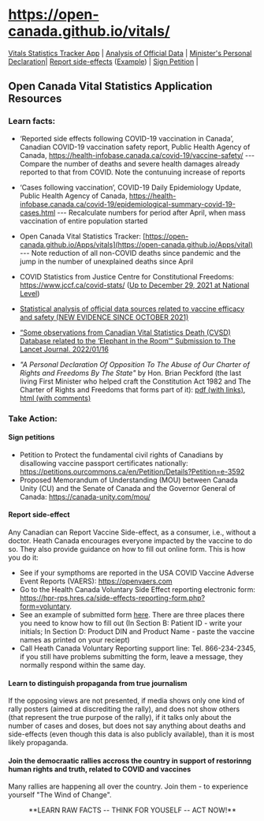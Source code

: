 # https://open-canada.github.io/vitals/

  [Vitals Statistics Tracker App](https://open-canada.github.io/Apps/vitals) | [Analysis of Official Data](analysis) | [Minister's Personal Declaration](https://open-canada.github.io/vitals/brian-peckford-declaration.pdf)| [Report side-effects](https://hpr-rps.hres.ca/side-effects-reporting-form.php?form=voluntary) ([Example](https://open-canada.github.io/vitals/SideEffectReporting-example-1.pdf)) | [Sign Petition](https://petitions.ourcommons.ca/en/Petition/Details?Petition=e-3592) | 

## Open Canada Vital Statistics Application Resources

### Learn facts:

- ‘Reported side effects following COVID-19 vaccination in Canada’, Canadian COVID-19 vaccination safety report, Public Health Agency of Canada, <https://health-infobase.canada.ca/covid-19/vaccine-safety/>  --- Compare the number of deaths and severe health damages already reported to that from COVID. Note the contunuing increase of reports

- ‘Cases following vaccination’, COVID-19 Daily Epidemiology Update, Public Health Agency of Canada, <https://health-infobase.canada.ca/covid-19/epidemiological-summary-covid-19-cases.html> --- Recalculate numbers for period after April, when mass vaccination of entire population started

- Open Canada Vital Statistics Tracker: [https://open-canada.github.io/Apps/vitals](https://open-canada.github.io/Apps/vital) --- Note reduction of all non-COVID deaths since pandemic and the jump in the number of unexplained deaths since April

<!-- 
You can use this App to compute statistics from raw  data, such as:
   - percentage of fully vaccinated,since  vaccination was officiall launched on December 14, 2020: eg. you 
   - total number of COVID deaths in any province for any time interval: eg. you can compute how many COVID deaths before May, when vaccination rate was less than 3%,and after May 2021
   - dynamics (regression slope) for each reported cause of death: eg. you can see that slope for _all_  death causes has become negative since the new COVID death category was introduced in 2020, meaning that was many of those causes are not report as "COVID deaths")

-->

- COVID Statistics from Justice Centre for Constitutional Freedoms: https://www.jccf.ca/covid-stats/ ([Up to December 29, 2021 at National Level](https://www.jccf.ca/wp-content/uploads/2022/01/Covid-Statistics-canada-dec-29-2021.png))

- [Statistical analysis of official data sources related to vaccine efficacy and safety (NEW EVIDENCE SINCE OCTOBER 2021)](https://open-canada.github.io/vitals/analysis)

- [“Some observations from Canadian Vital Statistics Death (CVSD) Database related to the ‘Elephant in the Room’” 
Submission to The Lancet Journal. 2022/01/16](https://open-canada.github.io/vitals/comment.pdf)


<!-- ### Personal Declarations -->

- _"A Personal Declaration Of Opposition To The Abuse of Our Charter of Rights and Freedoms By The State"_ by Hon. Brian Peckford (the last living First Minister who helped craft the Constitution Act 1982 and The Charter of Rights and Freedoms that forms part of it): [pdf (with links)](https://open-canada.github.io/vitals/brian-peckford-declaration.pdf), [html (with comments)](https://peckford42.wordpress.com/2022/01/02/a-personal-declaration-of-opposition-to-the-abuse-of-our-charter-of-rights-and-freedoms-by-the-state/)

### Take Action: 

#### Sign petitions

- Petition to Protect the fundamental civil rights of Canadians by disallowing vaccine passport certificates nationally: <https://petitions.ourcommons.ca/en/Petition/Details?Petition=e-3592>
- Proposed Memorandum of Understanding (MOU) between Canada  Unity  (CU) and the Senate of  Canada and the Governor General  of Canada: <https://canada-unity.com/mou/>

#### Report side-effect
<!-- , which is a bit tricky, if you don't know what to write in some manadary form fields.  But when you know, it takes 10 mins to do it. -->

Any Canadian can Report Vaccine Side-effect, as a consumer, i.e., without a doctor.  Heath Canada encourages everyone impacted by the vaccine to do so. They also  provide guidance on how to fill out online form. This is how you do it:
- See if your sympthoms are reported in the USA COVID Vaccine Adverse Event Reports (VAERS): <https://openvaers.com>
- Go to the Health Canada Voluntary Side Effect reporting electronic form: <https://hpr-rps.hres.ca/side-effects-reporting-form.php?form=voluntary>. 
- See an example of submitted form  [here](https://open-canada.github.io/vitals/SideEffectReporting-example-1.pdf). There are three places there you need to know how to fill out (In Section B: Patient ID - write your initials; In Section D: Product DIN and Product Name - paste the vaccine names as printed on your reciept)
- Call Heath Canada Voluntary Reporting support line: Tel. 866-234-2345, if you still have problems submitting the form, leave a message,  they normally respond within the same day.


#### Learn to distinguish propaganda from true  journalism

If the opposing views are not presented, if media shows only one kind of rally posters  (aimed at discrediting the rally), and does not show  others (that represent the true purpose of the rally), if it talks only about the number of cases and  doses, but does not say anything about deaths and side-effects (even though this data is also publicly available), than it is most likely propaganda.

#### Join the democraatic rallies accross the country in support of restorinng human rights and truth, related to COVID and vaccines

Many rallies are happening all over  the country. Join them - to experience yourself "The Wind of Change". 

<center>
  **LEARN RAW FACTS -- THINK FOR YOUSELF -- ACT NOW!**
 </center>


<!-- 
#### Write a personal declaraion of opposition

If you are prominent scientist, polical leader or any other influencer, write a personal declaraion of opposition. It will be added here.

#### Create support groups at your work places where people can safely discuss concerns and receive help

--> 
